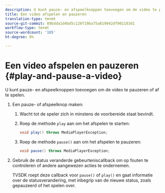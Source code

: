 ```yaml
---
description: U kunt pauze- en afspeelknoppen toevoegen om de video te pauzeren of af te spelen.
title: Een video afspelen en pauzeren
translation-type: tm+mt
source-git-commit: 89bdda1d4bd5c126f19ba75a819942df901183d1
workflow-type: tm+mt
source-wordcount: '105'
ht-degree: 0%

---
```



# Een video afspelen en pauzeren {#play-and-pause-a-video}

U kunt pauze- en afspeelknoppen toevoegen om de video te pauzeren of af te spelen.

1. Een pauze- of afspeelknop maken:
   1. Wacht tot de speler zich in minstens de voorbereide staat bevindt.
   1. Roep de methode `play` aan om het afspelen te starten:

      ```java
      void play() throws MediaPlayerException;
      ```

   1. Roep de methode `pause()` aan om het afspelen te pauzeren:

      ```java
      void pause() throws MediaPlayerException;
      ```

1. Gebruik de status veranderde gebeurteniscallback om op fouten te controleren of andere aangewezen acties te ondernemen.

   TVSDK roept deze callback voor `pause()` of `play()` en gaat informatie over de statusverandering, met inbegrip van de nieuwe status, zoals gepauzeerd of het spelen over.